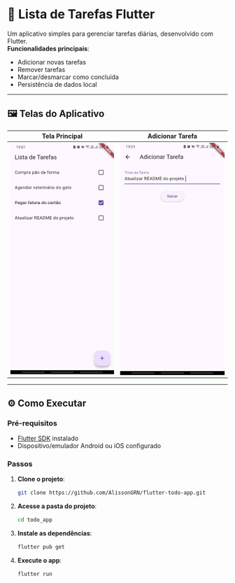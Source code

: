 # 📱 Lista de Tarefas Flutter

Um aplicativo simples para gerenciar tarefas diárias, desenvolvido com Flutter.  
**Funcionalidades principais**:
- Adicionar novas tarefas
- Remover tarefas
- Marcar/desmarcar como concluída
- Persistência de dados local

---

## 🖼️ Telas do Aplicativo

| Tela Principal | Adicionar Tarefa |
|----------------|-------------------|
| <img src="screenshots/flutter_01.png" width="300"> | <img src="screenshots/flutter_02.png" width="300"> |

---

## ⚙️ Como Executar

### Pré-requisitos
- [Flutter SDK](https://docs.flutter.dev/get-started/install) instalado
- Dispositivo/emulador Android ou iOS configurado

### Passos
1. **Clone o projeto**:
   ```bash
   git clone https://github.com/AlissonGRN/flutter-todo-app.git
   ```

2. **Acesse a pasta do projeto**:
   ```bash
   cd todo_app
   ```

3. **Instale as dependências**:
   ```bash
   flutter pub get
   ```

4. **Execute o app**:
   ```bash
   flutter run
   ```